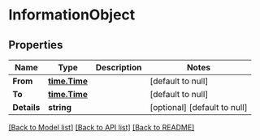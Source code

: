 # InformationObject

## Properties
Name | Type | Description | Notes
------------ | ------------- | ------------- | -------------
**From** | [**time.Time**](time.Time.md) |  | [default to null]
**To** | [**time.Time**](time.Time.md) |  | [default to null]
**Details** | **string** |  | [optional] [default to null]

[[Back to Model list]](../README.md#documentation-for-models) [[Back to API list]](../README.md#documentation-for-api-endpoints) [[Back to README]](../README.md)

